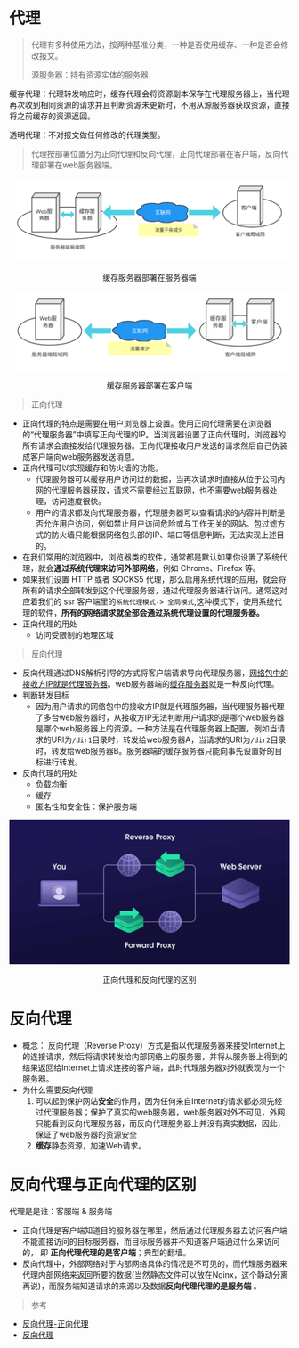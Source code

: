 # 代理

> 代理有多种使用方法，按两种基准分类，一种是否使用缓存、一种是否会修改报文。
>
> 源服务器：持有资源实体的服务器

缓存代理：代理转发响应时，缓存代理会将资源副本保存在代理服务器上，当代理再次收到相同资源的请求并且判断资源未更新时，不用从源服务器获取资源，直接将之前缓存的资源返回。

透明代理：不对报文做任何修改的代理类型。

> 代理按部署位置分为正向代理和反向代理，正向代理部署在客户端，反向代理部署在web服务器端。

![缓存服务器部署方式1](assets/代理/缓存服务器部署方式-服务端.svg)  
<p align="center">缓存服务器部署在服务器端</p>

![缓存服务器部署方式1](assets/代理/缓存服务器部署方式-客户端.svg) 
<p align="center">缓存服务器部署在客户端</p>

> 正向代理

- 正向代理的特点是需要在用户浏览器上设置。使用正向代理需要在浏览器的“代理服务器”中填写正向代理的IP。当浏览器设置了正向代理时，浏览器的所有请求会直接发给代理服务器。正向代理接收用户发送的请求然后自己伪装成客户端向web服务器发送消息。
- 正向代理可以实现缓存和防火墙的功能。
  - 代理服务器可以缓存用户访问过的数据，当再次请求时直接从位于公司内网的代理服务器获取，请求不需要经过互联网，也不需要web服务器处理，访问速度很快。
  - 用户的请求都发向代理服务器，代理服务器可以查看请求的内容并判断是否允许用户访问，例如禁止用户访问危险或与工作无关的网站。包过滤方式的防火墙只能根据网络包头部的IP、端口等信息判断，无法实现上述目的。
- 在我们常用的浏览器中，浏览器类的软件，通常都是默认如果你设置了系统代理，就会**通过系统代理来访问外部网络**，例如 Chrome、Firefox 等。
- 如果我们设置 HTTP 或者 SOCKS5 代理，那么启用系统代理的应用，就会将所有的请求全部转发到这个代理服务器，通过代理服务器进行访问。通常这对应着我们的 ssr 客户端里的`系统代理模式-> 全局模式`,这种模式下，使用系统代理的软件，**所有的网络请求就全部会通过系统代理设置的代理服务器。** 
- 正向代理的用处
  - 访问受限制的地理区域


> 反向代理

- 反向代理通过DNS解析引导的方式将客户端请求导向代理服务器，<u>网络包中的接收方IP就是代理服务器</u>。web服务器端的[缓存服务器](./HTTP/缓存)就是一种反向代理。
- 判断转发目标
  - 因为用户请求的网络包中的接收方IP就是代理服务器，当代理服务器代理了多台web服务器时，从接收方IP无法判断用户请求的是哪个web服务器是哪个web服务器上的资源。一种方法是在代理服务器上配置，例如当请求的URI为`/dir1`目录时，转发给web服务器A，当请求的URI为`/dir2`目录时，转发给web服务器B。服务器端的缓存服务器只能向事先设置好的目标进行转发。
- 反向代理的用处
  - 负载均衡
  - 缓存
  - 匿名性和安全性：保护服务端
  

<img src="./assets/代理/Forward-Reverse.png.webp" alt="Forward-Reverse.png" style="zoom:50%;" /> 

<p align="center">正向代理和反向代理的区别</p>

# 反向代理

- 概念：
  反向代理（Reverse Proxy）方式是指以代理服务器来接受Internet上的连接请求，然后将请求转发给内部网络上的服务器，并将从服务器上得到的结果返回给Internet上请求连接的客户端，此时代理服务器对外就表现为一个服务器。
- 为什么需要反向代理
  1. 可以起到保护网站**安全**的作用，因为任何来自Internet的请求都必须先经过代理服务器；保护了真实的web服务器，web服务器对外不可见，外网只能看到反向代理服务器，而反向代理服务器上并没有真实数据，因此，保证了web服务器的资源安全
  2. **缓存**静态资源，加速Web请求。

# 反向代理与正向代理的区别

代理是是谁：客服端 & 服务端

- 正向代理是客户端知道目的服务器在哪里，然后通过代理服务器去访问客户端不能直接访问的目标服务器，而目标服务器并不知道客户端通过什么来访问的， 即 **正向代理代理的是客户端**；典型的翻墙。
- 反向代理中，外部网络对于内部网络具体的情况是不可见的，而代理服务器来代理内部网络来返回所要的数据(当然静态文件可以放在Nginx，这个静动分离再说)，而服务端知道请求的来源以及数据**反向代理代理的是服务端** 。

> 参考

- [反向代理-正向代理](https://juejin.im/post/5b2cf79af265da596019661e) 
- [反向代理](https://juejin.im/post/5b01336af265da0b8a67e5c9) 
